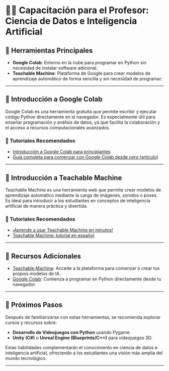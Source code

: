 # 👩‍🏫 Capacitación para el Profesor: Ciencia de Datos e Inteligencia Artificial

## 🧰 Herramientas Principales

- **Google Colab**: Entorno en la nube para programar en Python sin necesidad de instalar software adicional.
- **Teachable Machine**: Plataforma de Google para crear modelos de aprendizaje automático de forma sencilla y sin necesidad de programar.

---

## 📘 Introducción a Google Colab

Google Colab es una herramienta gratuita que permite escribir y ejecutar código Python directamente en el navegador. Es especialmente útil para enseñar programación y análisis de datos, ya que facilita la colaboración y el acceso a recursos computacionales avanzados.

### 🎥 Tutoriales Recomendados

- [Introducción a Google Colab para principiantes](https://www.youtube.com/watch?v=9g61bnipcSs)
- [Guía completa para comenzar con Google Colab desde cero (artículo)](https://medium.com/%40noyomedicen/gu%C3%ADa-completa-para-comenzar-con-google-colab-desde-cero-0739c5cea3d8)

---

## 🤖 Introducción a Teachable Machine

Teachable Machine es una herramienta web que permite crear modelos de aprendizaje automático mediante la carga de imágenes, sonidos o poses. Es ideal para introducir a los estudiantes en conceptos de inteligencia artificial de manera práctica y divertida.

### 🎥 Tutoriales Recomendados

- [¡Aprende a usar Teachable Machine en minutos!](https://www.youtube.com/watch?v=jDNdA3PBVmo)
- [Teachable Machine: tutorial en español](https://www.youtube.com/watch?v=wU4ARWLp4sU)

---

## 🧪 Recursos Adicionales

- [Teachable Machine](https://teachablemachine.withgoogle.com/): Accede a la plataforma para comenzar a crear tus propios modelos de IA.
- [Google Colab](https://colab.research.google.com/): Comienza a programar en Python directamente desde tu navegador.

---

## 🚀 Próximos Pasos

Después de familiarizarse con estas herramientas, se recomienda explorar cursos y recursos sobre:

- **Desarrollo de Videojuegos con Python** usando Pygame.
- **Unity (C#)** o **Unreal Engine (Blueprints/C++)** para videojuegos 3D.

Estas habilidades complementarán el conocimiento en ciencia de datos e inteligencia artificial, ofreciendo a los estudiantes una visión más amplia del mundo tecnológico.

---